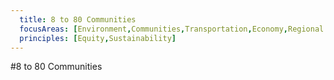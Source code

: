 ```yaml
---
  title: 8 to 80 Communities 
  focusAreas: [Environment,Communities,Transportation,Economy,Regional Planning]
  principles: [Equity,Sustainability]
---
```

#8 to 80 Communities